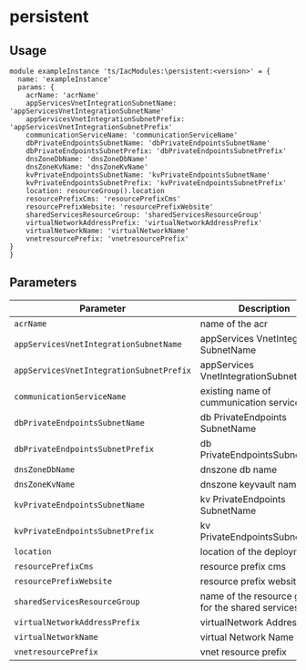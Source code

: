 # persistent

## Usage

```bicep
module exampleInstance 'ts/IacModules:\persistent:<version>' = {
  name: 'exampleInstance'
  params: {
    acrName: 'acrName'
    appServicesVnetIntegrationSubnetName: 'appServicesVnetIntegrationSubnetName'
    appServicesVnetIntegrationSubnetPrefix: 'appServicesVnetIntegrationSubnetPrefix'
    communicationServiceName: 'communicationServiceName'
    dbPrivateEndpointsSubnetName: 'dbPrivateEndpointsSubnetName'
    dbPrivateEndpointsSubnetPrefix: 'dbPrivateEndpointsSubnetPrefix'
    dnsZoneDbName: 'dnsZoneDbName'
    dnsZoneKvName: 'dnsZoneKvName'
    kvPrivateEndpointsSubnetName: 'kvPrivateEndpointsSubnetName'
    kvPrivateEndpointsSubnetPrefix: 'kvPrivateEndpointsSubnetPrefix'
    location: resourceGroup().location
    resourcePrefixCms: 'resourcePrefixCms'
    resourcePrefixWebsite: 'resourcePrefixWebsite'
    sharedServicesResourceGroup: 'sharedServicesResourceGroup'
    virtualNetworkAddressPrefix: 'virtualNetworkAddressPrefix'
    virtualNetworkName: 'virtualNetworkName'
    vnetresourcePrefix: 'vnetresourcePrefix'
}
}
```

## Parameters

| Parameter | Description | Type | Default |
| --- | --- | --- | --- |
| `acrName` | name of the acr | string |  |
| `appServicesVnetIntegrationSubnetName` | appServices VnetIntegration SubnetName | string |  |
| `appServicesVnetIntegrationSubnetPrefix` | appServices VnetIntegrationSubnetPrefix | string |  |
| `communicationServiceName` | existing name of cummunication service | string |  |
| `dbPrivateEndpointsSubnetName` | db PrivateEndpoints SubnetName | string |  |
| `dbPrivateEndpointsSubnetPrefix` | db PrivateEndpointsSubnetPrefix | string |  |
| `dnsZoneDbName` | dnszone db name | string |  |
| `dnsZoneKvName` | dnszone keyvault name | string |  |
| `kvPrivateEndpointsSubnetName` | kv PrivateEndpoints SubnetName | string |  |
| `kvPrivateEndpointsSubnetPrefix` | kv PrivateEndpointsSubnetPrefix | string |  |
| `location` | location of the deployment | string | `resourceGroup().location` |
| `resourcePrefixCms` | resource prefix cms | string |  |
| `resourcePrefixWebsite` | resource prefix website | string |  |
| `sharedServicesResourceGroup` | name of the resource group for the shared services | string |  |
| `virtualNetworkAddressPrefix` | virtualNetwork AddressPrefix | string |  |
| `virtualNetworkName` | virtual Network Name | string |  |
| `vnetresourcePrefix` | vnet resource prefix | string |  |